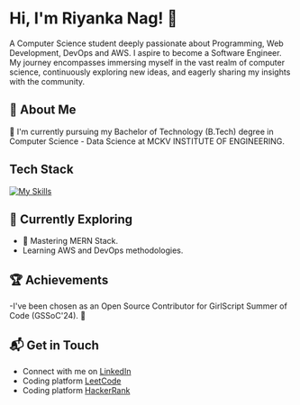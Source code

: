 # Hi, I'm Riyanka Nag! 👋
A Computer Science student deeply passionate about Programming, Web Development, DevOps and AWS. I aspire to become a Software Engineer. My journey encompasses immersing myself in the vast realm of computer science, continuously exploring new ideas, and eagerly sharing my insights with the community.


## 🚀 About Me

🔭 I'm currently pursuing my Bachelor of Technology (B.Tech) degree in Computer Science - Data Science at MCKV INSTITUTE OF ENGINEERING.

## Tech Stack
[![My Skills](https://skillicons.dev/icons?i=html,css,js,bootstrap,react,express,nodejs,postman,java,py,mysql,mongodb,npm,aws)](https://skillicons.dev)

## 🌱 Currently Exploring

- 🚀 Mastering MERN Stack.
- Learning AWS and DevOps methodologies.


 ## 🏆 Achievements

-I've been chosen as an Open Source Contributor for GirlScript Summer of Code (GSSoC'24). 🌟

## 📬 Get in Touch

- Connect with me on [LinkedIn](https://www.linkedin.com/in/riyanka-nag-a22076247/)
- Coding platform [LeetCode](https://leetcode.com/u/nagriyanka931/)
- Coding platform [HackerRank](https://www.hackerrank.com/profile/nagriyanka931)
